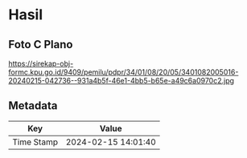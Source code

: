 # Hasil

## Foto C Plano

https://sirekap-obj-formc.kpu.go.id/9409/pemilu/pdpr/34/01/08/20/05/3401082005016-20240215-042736--931a4b5f-46e1-4bb5-b65e-a49c6a0970c2.jpg


## Metadata

| Key        | Value               |
| ---------- | ------------------- |
| Time Stamp | 2024-02-15 14:01:40 |



